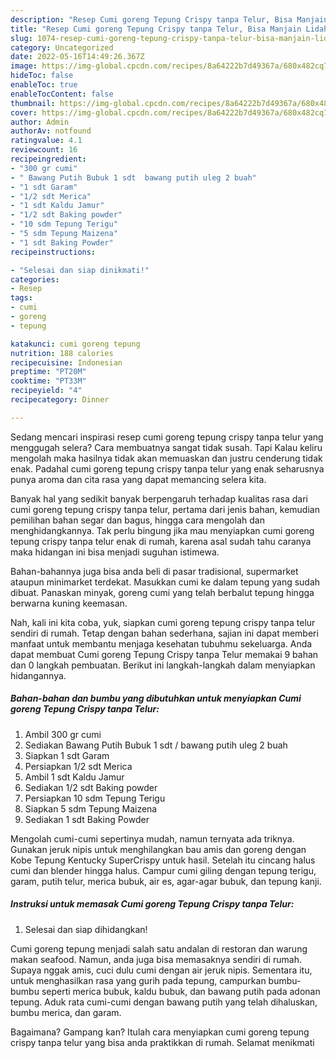 ```yaml
---
description: "Resep Cumi goreng Tepung Crispy tanpa Telur, Bisa Manjain Lidah"
title: "Resep Cumi goreng Tepung Crispy tanpa Telur, Bisa Manjain Lidah"
slug: 1074-resep-cumi-goreng-tepung-crispy-tanpa-telur-bisa-manjain-lidah
category: Uncategorized
date: 2022-05-16T14:49:26.367Z
image: https://img-global.cpcdn.com/recipes/8a64222b7d49367a/680x482cq70/cumi-goreng-tepung-crispy-tanpa-telur-foto-resep-utama.jpg
hideToc: false
enableToc: true
enableTocContent: false
thumbnail: https://img-global.cpcdn.com/recipes/8a64222b7d49367a/680x482cq70/cumi-goreng-tepung-crispy-tanpa-telur-foto-resep-utama.jpg
cover: https://img-global.cpcdn.com/recipes/8a64222b7d49367a/680x482cq70/cumi-goreng-tepung-crispy-tanpa-telur-foto-resep-utama.jpg
author: Admin
authorAv: notfound
ratingvalue: 4.1
reviewcount: 16
recipeingredient:
- "300 gr cumi"
- " Bawang Putih Bubuk 1 sdt  bawang putih uleg 2 buah"
- "1 sdt Garam"
- "1/2 sdt Merica"
- "1 sdt Kaldu Jamur"
- "1/2 sdt Baking powder"
- "10 sdm Tepung Terigu"
- "5 sdm Tepung Maizena"
- "1 sdt Baking Powder"
recipeinstructions:

- "Selesai dan siap dinikmati!"
categories:
- Resep
tags:
- cumi
- goreng
- tepung

katakunci: cumi goreng tepung 
nutrition: 188 calories
recipecuisine: Indonesian
preptime: "PT20M"
cooktime: "PT33M"
recipeyield: "4"
recipecategory: Dinner

---
```



Sedang mencari inspirasi resep cumi goreng tepung crispy tanpa telur yang menggugah selera? Cara membuatnya sangat tidak susah. Tapi Kalau keliru mengolah maka hasilnya tidak akan memuaskan dan justru cenderung tidak enak. Padahal cumi goreng tepung crispy tanpa telur yang enak seharusnya punya aroma dan cita rasa yang dapat memancing selera kita.


Banyak hal yang sedikit banyak berpengaruh terhadap kualitas rasa dari cumi goreng tepung crispy tanpa telur, pertama dari jenis bahan, kemudian pemilihan bahan segar dan bagus, hingga cara mengolah dan menghidangkannya. Tak perlu bingung jika mau menyiapkan cumi goreng tepung crispy tanpa telur enak di rumah, karena asal sudah tahu caranya maka hidangan ini bisa menjadi suguhan istimewa.

Bahan-bahannya juga bisa anda beli di pasar tradisional, supermarket ataupun minimarket terdekat. Masukkan cumi ke dalam tepung yang sudah dibuat. Panaskan minyak, goreng cumi yang telah berbalut tepung hingga berwarna kuning keemasan.


Nah, kali ini kita coba, yuk, siapkan cumi goreng tepung crispy tanpa telur sendiri di rumah. Tetap dengan bahan sederhana, sajian ini dapat memberi manfaat untuk membantu menjaga kesehatan tubuhmu sekeluarga. Anda dapat membuat Cumi goreng Tepung Crispy tanpa Telur memakai 9 bahan dan 0 langkah pembuatan. Berikut ini langkah-langkah dalam menyiapkan hidangannya.

<!--inarticleads1-->

##### Bahan-bahan dan bumbu yang dibutuhkan untuk menyiapkan Cumi goreng Tepung Crispy tanpa Telur:

1. Ambil 300 gr cumi
1. Sediakan  Bawang Putih Bubuk 1 sdt / bawang putih uleg 2 buah
1. Siapkan 1 sdt Garam
1. Persiapkan 1/2 sdt Merica
1. Ambil 1 sdt Kaldu Jamur
1. Sediakan 1/2 sdt Baking powder
1. Persiapkan 10 sdm Tepung Terigu
1. Siapkan 5 sdm Tepung Maizena
1. Sediakan 1 sdt Baking Powder


Mengolah cumi-cumi sepertinya mudah, namun ternyata ada triknya. Gunakan jeruk nipis untuk menghilangkan bau amis dan goreng dengan Kobe Tepung Kentucky SuperCrispy untuk hasil. Setelah itu cincang halus cumi dan blender hingga halus. Campur cumi giling dengan tepung terigu, garam, putih telur, merica bubuk, air es, agar-agar bubuk, dan tepung kanji. 

<!--inarticleads2-->

##### Instruksi untuk memasak Cumi goreng Tepung Crispy tanpa Telur:


1. Selesai dan siap dihidangkan!

Cumi goreng tepung menjadi salah satu andalan di restoran dan warung makan seafood. Namun, anda juga bisa memasaknya sendiri di rumah. Supaya nggak amis, cuci dulu cumi dengan air jeruk nipis. Sementara itu, untuk menghasilkan rasa yang gurih pada tepung, campurkan bumbu-bumbu seperti merica bubuk, kaldu bubuk, dan bawang putih pada adonan tepung. Aduk rata cumi-cumi dengan bawang putih yang telah dihaluskan, bumbu merica, dan garam. 

Bagaimana? Gampang kan? Itulah cara menyiapkan cumi goreng tepung crispy tanpa telur yang bisa anda praktikkan di rumah. Selamat menikmati
